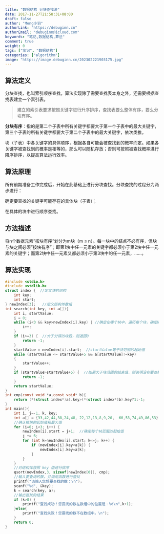 ```yaml
---
title: "数据结构 分块查找法"
date: 2017-11-27T21:58:31+08:00
draft: false
author: "Meng小羽"
authorLink: "https://debuginn.cn"
authorEmail: "debuginn@icloud.com"
keywords: "笔记,数据结构,算法"
comment: true
weight: 0
tags: ["笔记", "数据结构"]
categories: ["algorithm"]
image: "https://image.debuginn.cn/202302221903175.jpg"
---
```


## 算法定义

分块查找，也叫索引顺序查找，算法实现除了需要查找表本身之外，还需要根据查找表建立一个索引表。

> 建立的索引表要求按照关键字进行升序排序，查找表要么整体有序，要么分块有序。

**分块有序**：指的是第二个子表中所有关键字都要大于第一个子表中的最大关键字，第三个子表的所有关键字都要大于第二个子表中的最大关键字，依次类推。

块（子表）中各关键字的具体顺序，根据各自可能会被查找到的概率而定。如果各关键字被查找到的概率是相等的，那么可以随机存放；否则可按照被查找概率进行降序排序，以提高算法运行效率。

## 算法原理

所有前期准备工作完成后，开始在此基础上进行分块查找。分块查找的过程分为两步进行：

确定要查找的关键字可能存在的具体块（子表）；

在具体的块中进行顺序查找。

## 方法描述

将n个数据元素”按块有序”划分为m块（m ≤ n）。每一块中的结点不必有序，但块与块之间必须”按块有序”；即第1块中任一元素的关键字都必须小于第2块中任一元素的关键字；而第2块中任一元素又都必须小于第3块中的任一元素，……。

## 算法实现

```c
#include <stdio.h>
#include <stdlib.h>
struct index {  //定义块的结构
    int key;
    int start;
} newIndex[3];   //定义结构体数组
int search(int key, int a[]){
    int i, startValue;
    i = 0;
    while (i<3 && key>newIndex[i].key) { //确定在哪个块中，遍历每个块，确定key在哪个块中
        i++;
    }
    if (i>=3) {  //大于分得的块数，则返回0
        return -1;
    }
    startValue = newIndex[i].start;  //startValue等于块范围的起始值
    while (startValue <= startValue+5 && a[startValue]!=key)
    {
        startValue++;
    }
    if (startValue>startValue+5) {  //如果大于块范围的结束值，则说明没有要查找的数
        return -1;
    }
    return startValue;
}
int cmp(const void *a,const void* b){
    return (*(struct index*)a).key>(*(struct index*)b).key?1:-1;
}
int main(){
    int i, j=-1, k, key;
    int a[] = {33,42,44,38,24,48, 22,12,13,8,9,20,  60,58,74,49,86,53};
    //确认模块的起始值和最大值
    for (i=0; i<3; i++) {
        newIndex[i].start = j+1;  //确定每个块范围的起始值
        j += 6;
        for (int k=newIndex[i].start; k<=j; k++) {
            if (newIndex[i].key<a[k]) {
                newIndex[i].key=a[k];
            }
        }
    }
    //对结构体按照 key 值进行排序
    qsort(newIndex,3, sizeof(newIndex[0]), cmp);
    //输入要查询的数，并调用函数进行查找
    printf("请输入您想要查找的数：\n");
    scanf("%d", &key);
    k = search(key, a);
    //输出查找的结果
    if (k>0) {
        printf("查找成功！您要找的数在数组中的位置是：%d\n",k+1);
    }else{
        printf("查找失败！您要找的数不在数组中。\n");
    }
    return 0;
}
```